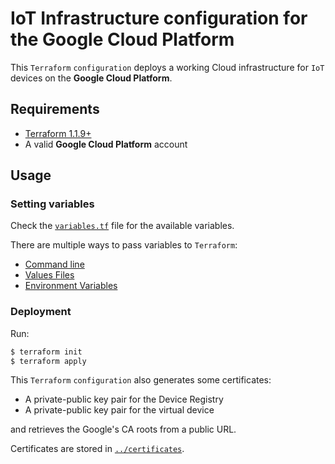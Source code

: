 # IoT Infrastructure configuration for the Google Cloud Platform

This `Terraform` `configuration` deploys a working Cloud infrastructure
for `IoT` devices on the **Google Cloud Platform**.

## Requirements

 * [Terraform 1.1.9+](https://www.terraform.io/downloads.html)
 * A valid **Google Cloud Platform** account

## Usage

### Setting variables

Check the [`variables.tf`](variables.tf) file for the available variables.

There are multiple ways to pass variables to `Terraform`:

 * [Command line](https://www.terraform.io/language/values/variables#variables-on-the-command-line)
 * [Values Files](https://www.terraform.io/language/values/variables#variable-definitions-tfvars-files)
 * [Environment Variables](https://www.terraform.io/language/values/variables#variable-definitions-tfvars-files)

### Deployment

Run:

```bash
$ terraform init
$ terraform apply
```

This `Terraform` `configuration` also generates some certificates:

 * A private-public key pair for the Device Registry
 * A private-public key pair for the virtual device

and retrieves the Google's CA roots from a public URL.

Certificates are stored in [`../certificates`](../certificates).
